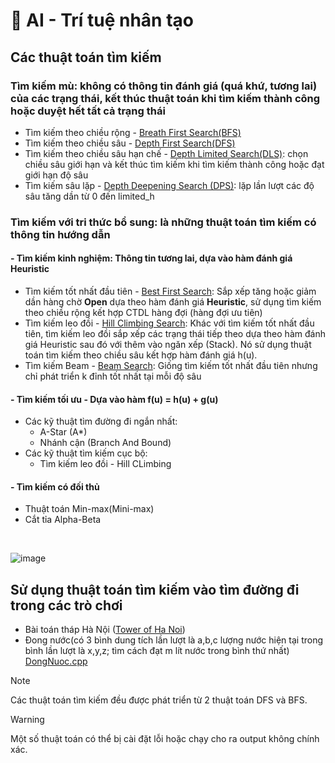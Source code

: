 # 🤖 AI - Trí tuệ nhân tạo
## Các thuật toán tìm kiếm
  ### Tìm kiếm mù: không có thông tin đánh giá (quá khứ, tương lai) của các trạng thái, kết thúc thuật toán khi tìm kiếm thành công hoặc duyệt hết tất cả trạng thái
  - Tìm kiếm theo chiều rộng - [Breath First Search(BFS)](https://github.com/qnhat2004/Subject_at_University/blob/main/AI/BFS_queue.cpp)
  - Tìm kiếm theo chiều sâu - [Depth First Search(DFS)](https://github.com/qnhat2004/Subject_at_University/blob/main/AI/DFS_Stack.cpp)
  - Tìm kiếm theo chiều sâu hạn chế - [Depth Limited Search(DLS)](https://github.com/qnhat2004/Subject_at_University/blob/main/AI/Depth_Limited_Search.cpp): chọn chiều sâu giới hạn và kết thúc tìm kiếm khi tìm kiếm thành công hoặc đạt giới hạn độ sâu
  - Tìm kiếm sâu lặp - [Depth Deepening Search (DPS)](https://github.com/qnhat2004/Subject_at_University/blob/main/AI/Depth_Deepening_Search.cpp): lặp lần lượt các độ sâu tăng dần từ 0 đến limited_h
   ### Tìm kiếm với tri thức bổ sung: là những thuật toán tìm kiếm có thông tin hướng dẫn
   #### - Tìm kiếm kinh nghiệm: Thông tin tương lai, dựa vào hàm đánh giá Heuristic
   - Tìm kiếm tốt nhất đầu tiên - [Best First Search](https://github.com/qnhat2004/Subject_at_University/blob/main/AI/Best_first_search.cpp): Sắp xếp tăng hoặc giảm dần hàng chờ **Open** dựa theo hàm đánh giá **Heuristic**, sử dụng tìm kiếm theo chiều rộng kết hợp CTDL hàng đợi (hàng đợi ưu tiên) 
   - Tìm kiếm leo đồi - [Hill Climbing Search](https://github.com/qnhat2004/Subject_at_University/blob/main/AI/Hill_climbing_search.cpp): Khác với tìm kiếm tốt nhất đầu tiên, tìm kiếm leo đồi sắp xếp các trạng thái tiếp theo dựa theo hàm đánh giá Heuristic sau đó với thêm vào ngăn xếp (Stack). Nó sử dụng thuật toán tìm kiếm theo chiều sâu kết hợp hàm đánh giá h(u).
   - Tìm kiếm Beam - [Beam Search](https://github.com/qnhat2004/Subject_at_University/blob/main/AI/Beam_Search.cpp): Giống tìm kiếm tốt nhất đầu tiên nhưng chỉ phát triển k đỉnh tốt nhất tại mỗi độ sâu
   #### - Tìm kiếm tối ưu - Dựa vào hàm f(u) = h(u) + g(u)
   - Các kỹ thuật tìm đường đi ngắn nhất:
       - A-Star (A*)
       - Nhánh cận (Branch And Bound)
   - Các kỹ thuật tìm kiếm cục bộ:
       - Tìm kiếm leo đồi - Hill CLimbing
   #### - Tìm kiếm có đối thủ
   - Thuật toán Min-max(Mini-max)
   - Cắt tỉa Alpha-Beta

<br/>

![image](https://github.com/qnhat2004/Subject_at_University/assets/126136518/34b6e7c5-89cc-41e3-b321-4897bbf02261)


## Sử dụng thuật toán tìm kiếm vào tìm đường đi trong các trò chơi
  - Bài toán tháp Hà Nội ([Tower of Ha Noi](https://github.com/qnhat2004/Subject_at_University/blob/main/AI/TowerOfHaNoi.cpp))
  - Đong nước(có 3 bình dung tích lần lượt là a,b,c lượng nước hiện tại trong bình lần lượt là x,y,z; tìm cách đạt m lít nước trong bình thứ nhất) [DongNuoc.cpp](https://github.com/qnhat2004/Subject_at_University/blob/main/AI/DongNuoc.cpp)
> [!NOTE]
> Các thuật toán tìm kiếm đều được phát triển từ 2 thuật toán DFS và BFS.

> [!WARNING]
> Một số thuật toán có thể bị cài đặt lỗi hoặc chạy cho ra output không chính xác.
